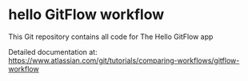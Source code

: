 # hello GitFlow workflow

This Git repository contains all code for The Hello GitFlow app

Detailed documentation at:
https://www.atlassian.com/git/tutorials/comparing-workflows/gitflow-workflow



